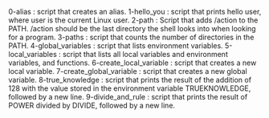 0-alias : script that creates an alias.
1-hello_you : script that prints hello user, where user is the current Linux user.
2-path : Script that adds /action to the PATH. /action should be the last directory the shell looks into when looking for a program.
3-paths : script that counts the number of directories in the PATH.
4-global_variables : script that lists environment variables.
5-local_variables : script that lists all local variables and environment variables, and functions.
6-create_local_variable : script that creates a new local variable.
7-create_global_variable : script that creates a new global variable.
8-true_knowledge : script that prints the result of the addition of 128 with the value stored in the environment variable TRUEKNOWLEDGE, followed by a new line.
9-divide_and_rule : script that prints the result of POWER divided by DIVIDE, followed by a new line.
